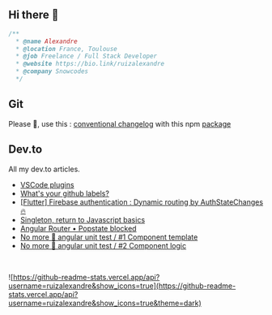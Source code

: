 ## Hi there 👋

```typescript
/**
  * @name Alexandre
  * @location France, Toulouse 
  * @job Freelance / Full Stack Developer
  * @website https://bio.link/ruizalexandre
  * @company Snowcodes
  */
```

## Git

Please 👋, use this : [conventional changelog](https://www.conventionalcommits.org/en/v1.0.0/) with this npm [package](https://www.npmjs.com/package/standard-changelog)

## Dev.to

All my dev.to articles.

* [VSCode plugins](https://dev.to/ruizalexandre/vscode-plugins-2h19)
* [What's your github labels?](https://dev.to/ruizalexandre/what-s-yours-github-labels-5eed)
* [[Flutter] Firebase authentication : Dynamic routing by AuthStateChanges 🔥](https://dev.to/ruizalexandre/flutter-firebase-authentication-dynamic-routing-by-authstatechanges-9k0)
* [Singleton, return to Javascript basics](https://dev.to/ruizalexandre/singleton-return-to-javascript-basics-gp8)
* [Angular Router • Popstate blocked](https://dev.to/stack-labs/angular-router-popstate-blocked-3c18)
* [No more 💩 angular unit test / #1 Component template](https://dev.to/snowcodes/no-more-angular-unit-test-1-component-template-2b09)
* [No more 💩 angular unit test / #2 Component logic](https://dev.to/snowcodes/no-more-angular-unit-test-2-component-logic-3cgk)

<br>

![https://github-readme-stats.vercel.app/api?username=ruizalexandre&show_icons=true](https://github-readme-stats.vercel.app/api?username=ruizalexandre&show_icons=true&theme=dark)
